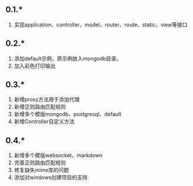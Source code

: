 ## 0.1.*

1. 实现application、controller、model、router、route、static、view等接口

## 0.2.*

1. 添加default示例，原示例放入mongodb目录。
2. 加入彩色打印输出

## 0.3.*

1. 新增proxy方法用于添加代理
2. 新增正则路由匹配规则
3. 新增多个模版mongodb、postgresql、default
4. 新增Controller自定义方法

## 0.4.*

1. 新增多个模版websocket、markdown
2. 完善正则路由匹配规则
3. 修复缺失mime库的问题
4. 添加对windows创建项目的支持